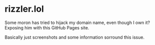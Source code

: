 # rizzler.lol
Some moron has tried to hijack my domain name, even though I own it? Exposing him with this GitHub Pages site.

Basically just screenshots and some information sorround this issue.
